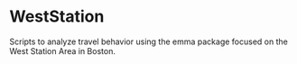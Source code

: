 # WestStation
Scripts to analyze travel behavior using the emma package focused on the West Station Area in Boston.
